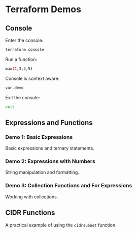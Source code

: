 # Terraform Demos

## Console

Enter the console:

```bash
terraform console
```

Run a function:

```bash
max(2,3,4,5)
```

Console is context aware:

```bash
var.demo
```

Exit the console:

```bash
exit
```

## Expressions and Functions

### Demo 1: Basic Expressions

Basic expressions and ternary statements.

### Demo 2: Expressions with Numbers

String manipulation and formatting.

### Demo 3: Collection Functions and For Expressions

Working with collections.

## CIDR Functions

A practical example of using the `cidrsubnet` function.